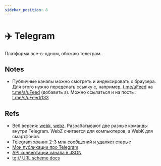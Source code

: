 ```yaml
---
sidebar_position: 8
---
```


# ✈️ Telegram

Платформа все-в-одном, обожаю телеграм.

## Notes

- Публичные каналы можно смотреть и индексировать с браузера. Для этого нужно переделать ссылку с, например, [t.me/uFeed](https://t.me/uFeed) на [t.me/s/uFeed](https://t.me/s/uFeed) (добавить s). Можно ссылаться и на посты: [t.me/s/uFeed/133](https://t.me/s/uFeed/133)

## Refs

- Веб версия: [webk](http://webk.telegram.org), [webz](http://webz.telegram.org). Разрабатывают две разные команды внутри Telegram. WebZ считается для компьютеров, а WebK для смартфонов.
- [Telegram хранит 2-3 млн сообщений и удаляет старые](https://t.me/LyBlog/617)
- [Мои публикации про Telegram](/tags/telegram)
- [API конвертации канала в JSON](https://tg.i-c-a.su)
- [tg:// URL scheme docs](https://core.telegram.org/api/links)
